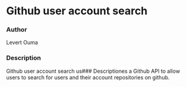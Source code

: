 # Github user account search

### Author 
Levert Ouma

### Description
Github user account search us### Descriptiones a Github API to allow users to search for users and their account repositories on github.
